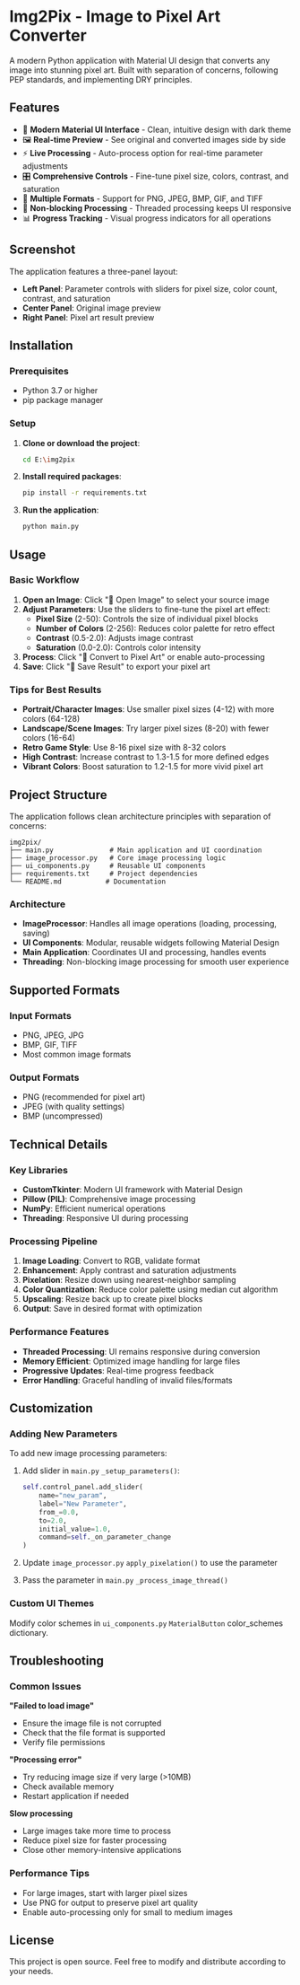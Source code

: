# Img2Pix - Image to Pixel Art Converter

A modern Python application with Material UI design that converts any image into stunning pixel art. Built with separation of concerns, following PEP standards, and implementing DRY principles.

## Features

- 🎨 **Modern Material UI Interface** - Clean, intuitive design with dark theme
- 🖼️ **Real-time Preview** - See original and converted images side by side
- ⚡ **Live Processing** - Auto-process option for real-time parameter adjustments
- 🎛️ **Comprehensive Controls** - Fine-tune pixel size, colors, contrast, and saturation
- 💾 **Multiple Formats** - Support for PNG, JPEG, BMP, GIF, and TIFF
- 🧵 **Non-blocking Processing** - Threaded processing keeps UI responsive
- 📊 **Progress Tracking** - Visual progress indicators for all operations

## Screenshot

The application features a three-panel layout:
- **Left Panel**: Parameter controls with sliders for pixel size, color count, contrast, and saturation
- **Center Panel**: Original image preview
- **Right Panel**: Pixel art result preview

## Installation

### Prerequisites
- Python 3.7 or higher
- pip package manager

### Setup

1. **Clone or download the project**:
   ```bash
   cd E:\img2pix
   ```

2. **Install required packages**:
   ```bash
   pip install -r requirements.txt
   ```

3. **Run the application**:
   ```bash
   python main.py
   ```

## Usage

### Basic Workflow

1. **Open an Image**: Click "📁 Open Image" to select your source image
2. **Adjust Parameters**: Use the sliders to fine-tune the pixel art effect:
   - **Pixel Size** (2-50): Controls the size of individual pixel blocks
   - **Number of Colors** (2-256): Reduces color palette for retro effect
   - **Contrast** (0.5-2.0): Adjusts image contrast
   - **Saturation** (0.0-2.0): Controls color intensity
3. **Process**: Click "🎨 Convert to Pixel Art" or enable auto-processing
4. **Save**: Click "💾 Save Result" to export your pixel art

### Tips for Best Results

- **Portrait/Character Images**: Use smaller pixel sizes (4-12) with more colors (64-128)
- **Landscape/Scene Images**: Try larger pixel sizes (8-20) with fewer colors (16-64)
- **Retro Game Style**: Use 8-16 pixel size with 8-32 colors
- **High Contrast**: Increase contrast to 1.3-1.5 for more defined edges
- **Vibrant Colors**: Boost saturation to 1.2-1.5 for more vivid pixel art

## Project Structure

The application follows clean architecture principles with separation of concerns:

```
img2pix/
├── main.py              # Main application and UI coordination
├── image_processor.py   # Core image processing logic
├── ui_components.py     # Reusable UI components
├── requirements.txt     # Project dependencies
└── README.md           # Documentation
```

### Architecture

- **ImageProcessor**: Handles all image operations (loading, processing, saving)
- **UI Components**: Modular, reusable widgets following Material Design
- **Main Application**: Coordinates UI and processing, handles events
- **Threading**: Non-blocking image processing for smooth user experience

## Supported Formats

### Input Formats
- PNG, JPEG, JPG
- BMP, GIF, TIFF
- Most common image formats

### Output Formats
- PNG (recommended for pixel art)
- JPEG (with quality settings)
- BMP (uncompressed)

## Technical Details

### Key Libraries
- **CustomTkinter**: Modern UI framework with Material Design
- **Pillow (PIL)**: Comprehensive image processing
- **NumPy**: Efficient numerical operations
- **Threading**: Responsive UI during processing

### Processing Pipeline
1. **Image Loading**: Convert to RGB, validate format
2. **Enhancement**: Apply contrast and saturation adjustments
3. **Pixelation**: Resize down using nearest-neighbor sampling
4. **Color Quantization**: Reduce color palette using median cut algorithm
5. **Upscaling**: Resize back up to create pixel blocks
6. **Output**: Save in desired format with optimization

### Performance Features
- **Threaded Processing**: UI remains responsive during conversion
- **Memory Efficient**: Optimized image handling for large files
- **Progressive Updates**: Real-time progress feedback
- **Error Handling**: Graceful handling of invalid files/formats

## Customization

### Adding New Parameters
To add new image processing parameters:

1. Add slider in `main.py` `_setup_parameters()`:
   ```python
   self.control_panel.add_slider(
       name="new_param",
       label="New Parameter",
       from_=0.0,
       to=2.0,
       initial_value=1.0,
       command=self._on_parameter_change
   )
   ```

2. Update `image_processor.py` `apply_pixelation()` to use the parameter
3. Pass the parameter in `main.py` `_process_image_thread()`

### Custom UI Themes
Modify color schemes in `ui_components.py` `MaterialButton` color_schemes dictionary.

## Troubleshooting

### Common Issues

**"Failed to load image"**
- Ensure the image file is not corrupted
- Check that the file format is supported
- Verify file permissions

**"Processing error"**
- Try reducing image size if very large (>10MB)
- Check available memory
- Restart application if needed

**Slow processing**
- Large images take more time to process
- Reduce pixel size for faster processing
- Close other memory-intensive applications

### Performance Tips
- For large images, start with larger pixel sizes
- Use PNG for output to preserve pixel art quality
- Enable auto-processing only for small to medium images

## License

This project is open source. Feel free to modify and distribute according to your needs.

